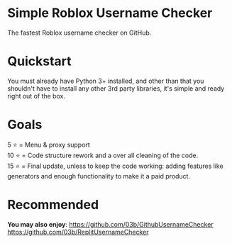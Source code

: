 # Simple Roblox Username Checker
The fastest Roblox username checker on GitHub.
# Quickstart
You must already have Python 3+ installed, and other than that you shouldn't have to install any other 3rd party libraries, it's simple and ready right out of the box.
# Goals
5 ⭐ = Menu & proxy support\
10 ⭐ = Code structure rework and a over all cleaning of the code.\
15 ⭐ = Final update, unless to keep the code working: adding features like generators and enough functionality to make it a paid product.

# Recommended
**You may also enjoy**:
https://github.com/03b/GithubUsernameChecker
https://github.com/03b/ReplitUsernameChecker
